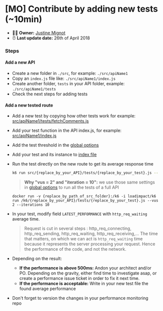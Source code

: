 # [MO] Contribute by adding new tests (~10min)

* 👨‍💻 **Owner:** [Justine Mignot](https://www.github.com/justinemignot)
* ⏰ **Last update date:** 26th of April 2018

### Steps

#### Add a new API

* Create a new folder in `./src`, for example: `./src/apiName1`
* Copy an `index.js` file like: `./src/apiName1/index.js`
* Create another folder, `tests` in your API folder, example: `./src/apiName1/tests`
* Check the next steps for adding tests

#### Add a new tested route

* Add a new test by copying how other tests work for example: [src/apiName1/tests/fetchComments.js](../src/apiName1/tests/fetchComments.js)
* Add your test function in the API index.js, for example: [src/apiName1/index.js](../src/apiName1/index.js)
* Add the test threshold in the [global options](../src/globalOptions.js)
* Add your test and its instance to [index file](../src/index.js)
* Run the test directly on the new route to get its average response time

  ```bash
  k6 run src/{replace_by_your_API}/tests/{replace_by_your_test}.js --vus 2 --iterations 10
  ```

  > **Why "vus = 2" and "iteration = 10":** we use those same settings in [global options](../src/globalOptions.js) to run all the tests of a full API

  ```docker
  docker run -v {replace_by_path_of_src_folder}:/k6 -i loadimpact/k6 run /k6/{replace_by_your_API}/tests/{replace_by_your_test}.js --vus 2 --iterations 10
  ```

* In your test, modify field `LATEST_PERFORMANCE` with `http_req_waiting` average time.

  > Request is cut in several steps : http_req_connecting, http_req_sending, http_req_waiting, http_req_receiving,...
  > The time that matters, on which we can act is `http_req_waiting` time because it represents the server processing your request. Hence the performance of the code, and not the network.

* Depending on the result:
  * **If the performance is above 500ms:** Andon your architect and/or PO. Depending on the gravity, either find time to investigate asap, or create a performance issue ticket in order to fix it next time.
  * **If the performance is acceptable:** Write in your new test file the found average performance
* Don't forget to version the changes in your performance monitoring repo
